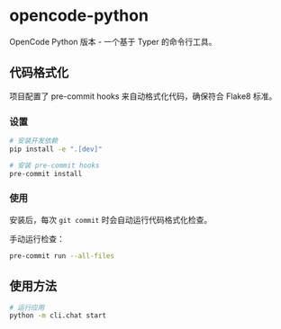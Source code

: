 # opencode-python

OpenCode Python 版本 - 一个基于 Typer 的命令行工具。

## 代码格式化

项目配置了 pre-commit hooks 来自动格式化代码，确保符合 Flake8 标准。

### 设置

```bash
# 安装开发依赖
pip install -e ".[dev]"

# 安装 pre-commit hooks
pre-commit install
```

### 使用

安装后，每次 `git commit` 时会自动运行代码格式化检查。

手动运行检查：
```bash
pre-commit run --all-files
```

## 使用方法

```bash
# 运行应用
python -m cli.chat start
```
